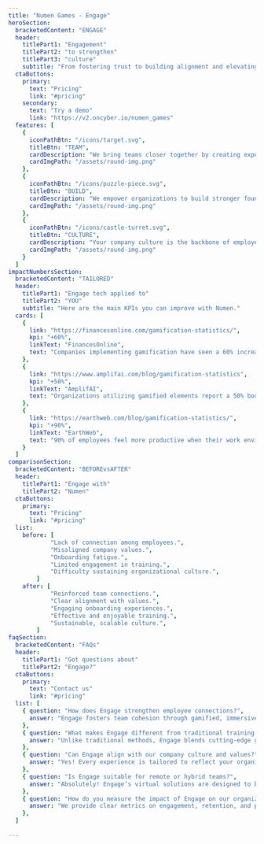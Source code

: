 ```yaml
---
title: "Numen Games - Engage"
heroSection:
  bracketedContent: "ENGAGE"
  header:
    titlePart1: "Engagement"
    titlePart2: "to strengthen"
    titlePart3: "culture"
    subtitle: "From fostering trust to building alignment and elevating company culture, our solutions engage employees at every level. By creating meaningful connections and empowering growth, we help teams thrive and organizations succeed."
  ctaButtons:
    primary:
      text: "Pricing"
      link: "#pricing"
    secondary:
      text: "Try a demo"
      link: "https://v2.oncyber.io/numen_games"
  features: [
    {
      iconPathBtn: "/icons/target.svg",
      titleBtn: "TEAM",
      cardDescription: "We bring teams closer together by creating experiences that foster connection and trust. Whether your team is remote, hybrid, or in-person, our innovative solutions bridge gaps, enhance collaboration, and build stronger interpersonal relationships. By engaging employees in meaningful activities, we create a sense of unity that transcends physical boundaries.",
      cardImgPath: "/assets/round-img.png"
    },
    {
      iconPathBtn: "/icons/puzzle-piece.svg",
      titleBtn: "BUILD",
      cardDescription: "We empower organizations to build stronger foundations, whether it’s setting shared goals, improving workplace relationships, or fostering personal growth. Our tailored programs and gamified solutions help employees align with your vision while developing the skills and confidence they need to thrive. Together, we create an environment where success is both achievable and sustainable.",
      cardImgPath: "/assets/round-img.png"
    },
    {
      iconPathBtn: "/icons/castle-turret.svg",
      titleBtn: "CULTURE",
      cardDescription: "Your company culture is the backbone of employee satisfaction and success. We bring your team closer to your organization’s values, showing them how they can grow and excel within a culture designed to highlight their strengths. Through engaging and immersive experiences, we help integrate new and existing employees into a unified, forward-thinking culture that drives personal and professional progress.",
      cardImgPath: "/assets/round-img.png"
    }
  ]
impactNumbersSection:
  bracketedContent: "TAILORED"
  header:
    titlePart1: "Engage tech applied to"
    titlePart2: "YOU"
    subtitle: "Here are the main KPIs you can improve with Numen."
  cards: [
    {
      link: "https://financesonline.com/gamification-statistics/",
      kpi: "+60%",
      linkText: "FinancesOnline",
      text: "Companies implementing gamification have seen a 60% increase in employee engagement."
    },
    {
      link: "https://www.amplifai.com/blog/gamification-statistics",
      kpi: "+50%",
      linkText: "AmplifAI",
      text: "Organizations utilizing gamified elements report a 50% boost in workforce productivity."
    },
    {
      link: "https://earthweb.com/blog/gamification-statistics/",
      kpi: "+90%",
      linkText: "EarthWeb",
      text: "90% of employees feel more productive when their work environment is gamified."
    }
  ]
comparisonSection:
  bracketedContent: "BEFOREvsAFTER"
  header:
    titlePart1: "Engage with"
    titlePart2: "Numen"
  ctaButtons:
    primary:
      text: "Pricing"
      link: "#pricing"
  list:
    before: [
			"Lack of connection among employees.",
			"Misaligned company values.",
			"Onboarding fatigue.",
			"Limited engagement in training.",
			"Difficulty sustaining organizational culture.",
		]
    after: [
			"Reinforced team connections.",
			"Clear alignment with values.",
			"Engaging onboarding experiences.",
			"Effective and enjoyable training.",
			"Sustainable, scalable culture.",
		]
faqSection:
  bracketedContent: "FAQs"
  header:
    titlePart1: "Got questions about"
    titlePart2: "Engage?"
  ctaButtons:
    primary:
      text: "Contact us"
      link: "#pricing"
  list: [
    { question: "How does Engage strengthen employee connections?",
      answer: "Engage fosters team cohesion through gamified, immersive experiences that encourage collaboration and build trust, even in remote or hybrid settings."
    },
    { question: "What makes Engage different from traditional training or team-building?",
      answer: "Unlike traditional methods, Engage blends cutting-edge gamification with interactive 3D environments, creating memorable experiences that drive meaningful results."
    },
    { question: "Can Engage align with our company culture and values?",
      answer: "Yes! Every experience is tailored to reflect your organization's unique culture and values, ensuring employees feel connected to your mission."
    },
    { question: "Is Engage suitable for remote or hybrid teams?",
      answer: "Absolutely! Engage’s virtual solutions are designed to break barriers, providing seamless interaction and engagement for distributed teams."
    },
    { question: "How do you measure the impact of Engage on our organization?",
      answer: "We provide clear metrics on engagement, retention, and performance improvement, ensuring your investment delivers tangible results."
    },
  ]
  
---
```

